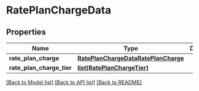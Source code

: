# RatePlanChargeData

## Properties
Name | Type | Description | Notes
------------ | ------------- | ------------- | -------------
**rate_plan_charge** | [**RatePlanChargeDataRatePlanCharge**](RatePlanChargeDataRatePlanCharge.md) |  | 
**rate_plan_charge_tier** | [**list[RatePlanChargeTier]**](RatePlanChargeTier.md) |  | [optional] 

[[Back to Model list]](../README.md#documentation-for-models) [[Back to API list]](../README.md#documentation-for-api-endpoints) [[Back to README]](../README.md)


